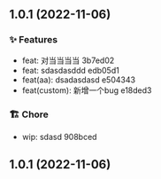 ## 1.0.1 (2022-11-06)


### ✨ Features

* feat: 对当当当当 3b7ed02
* feat: sdasdasddd edb05d1
* feat(aa): dsadasdasd e504343
* feat(custom): 新增一个bug e18ded3


### 🏗 Chore

* wip: sdasd 908bced


## 1.0.1 (2022-11-06)



